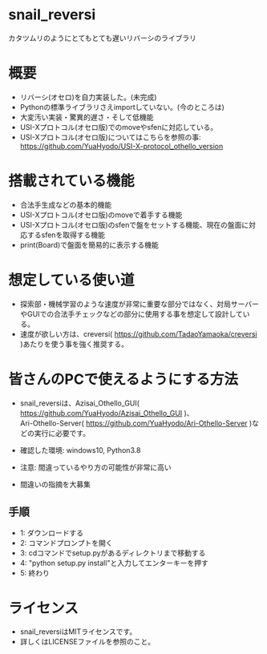 # snail_reversi
カタツムリのようにとてもとても遅いリバーシのライブラリ

# 概要
- リバーシ(オセロ)を自力実装した。(未完成)
- Pythonの標準ライブラリさえimportしていない。(今のところは)
- 大変汚い実装・驚異的遅さ・そして低機能
- USI-Xプロトコル(オセロ版)でのmoveやsfenに対応している。
- USI-Xプロトコル(オセロ版)についてはこちらを参照の事: https://github.com/YuaHyodo/USI-X-protocol_othello_version

# 搭載されている機能
- 合法手生成などの基本的機能
- USI-Xプロトコル(オセロ版)のmoveで着手する機能
- USI-Xプロトコル(オセロ版)のsfenで盤をセットする機能、現在の盤面に対応するsfenを取得する機能
- print(Board)で盤面を簡易的に表示する機能

# 想定している使い道
- 探索部・機械学習のような速度が非常に重要な部分ではなく、対局サーバーやGUIでの合法手チェックなどの部分に使用する事を想定して設計している。
- 速度が欲しい方は、creversi( https://github.com/TadaoYamaoka/creversi )あたりを使う事を強く推奨する。

# 皆さんのPCで使えるようにする方法
- snail_reversiは、Azisai_Othello_GUI( https://github.com/YuaHyodo/Azisai_Othello_GUI )、<br>
Ari-Othello-Server( https://github.com/YuaHyodo/Ari-Othello-Server )などの実行に必要です。
- 確認した環境: windows10, Python3.8

- 注意: 間違っているやり方の可能性が非常に高い
- 間違いの指摘を大募集

## 手順
- 1: ダウンロードする
- 2: コマンドプロンプトを開く
- 3: cdコマンドでsetup.pyがあるディレクトリまで移動する
- 4: "python setup.py install"と入力してエンターキーを押す
- 5: 終わり

# ライセンス
- snail_reversiはMITライセンスです。
- 詳しくはLICENSEファイルを参照のこと。
